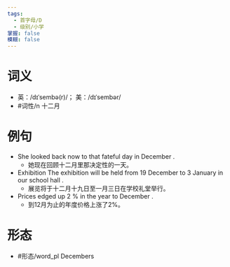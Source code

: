 ```yaml
---
tags:
  - 首字母/D
  - 级别/小学
掌握: false
模糊: false
---
```

# 词义
- 英：/dɪˈsembə(r)/； 美：/dɪˈsembər/
- #词性/n  十二月
# 例句
- She looked back now to that fateful day in December .
	- 她现在回顾十二月里那决定性的一天。
- Exhibition The exhibition will be held from 19 December to 3 January in our school hall .
	- 展览将于十二月十九日至一月三日在学校礼堂举行。
- Prices edged up 2 % in the year to December .
	- 到12月为止的年度价格上涨了2%。
# 形态
- #形态/word_pl Decembers
